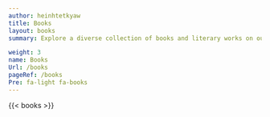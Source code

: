 ```yaml
---
author: heinhtetkyaw
title: Books
layout: books
summary: Explore a diverse collection of books and literary works on our website. Discover captivating stories, insightful non-fiction, and more.

weight: 3
name: Books
Url: /books
pageRef: /books
Pre: fa-light fa-books
---
```


{{< books >}}
